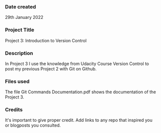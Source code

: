 ### Date created
29th January 2022

### Project Title
Project 3: Introduction to Version Control

### Description
In Project 3 I use the knowledge from Udacity Course Version Control to post my previous Project 2 with Git on Github.

### Files used
The file Git Commands Documentation.pdf shows the documentation of the Project 3.

### Credits
It's important to give proper credit. Add links to any repo that inspired you or blogposts you consulted.
